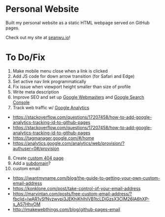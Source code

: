 # Personal Website

Built my personal website as a static HTML webpage served on GitHub pages.

Check out my site at [seanwu.io](https://seanwu.io/)!

# To Do/Fix
1. Make mobile menu close when a link is clicked
2. Add JS code for down arrow transition (for Safari and Edge)
3. Set active nav link programmatically
4. Fix issue when viewport height smaller than size of profile
5. Write meta description
6. Improve SEO and set up [Google Webmasters](https://www.google.ca/webmasters/#) and [Google Search Console](https://search.google.com/search-console/about)
7. Track web traffic w/ [Google Analytics](https://marketingplatform.google.com/about/analytics/)
- https://stackoverflow.com/questions/17207458/how-to-add-google-analytics-tracking-id-to-github-pages
- https://stackoverflow.com/questions/17207458/how-to-add-google-analytics-tracking-id-to-github-pages
- https://tagmanager.google.com/#/home
- https://analytics.google.com/analytics/web/provision/?authuser=0#/provision
8. Create [custom 404 page](https://help.github.com/en/articles/creating-a-custom-404-page-for-your-github-pages-site)
9. Add a [subdomain](https://help.github.com/en/articles/managing-a-custom-domain-for-your-github-pages-site#configuring-a-subdomain)?  
10. custom email
- https://iwantmyname.com/blog/the-guide-to-getting-your-own-custom-email-address
- https://konklone.com/post/take-control-of-your-email-address
- https://marvintan.com/posts/free-custom-email-address/?fbclid=IwAR1ySfNyzwvpi3JEKhjKhIhIVB1tcLDiGzsX3CIM26IA6hXP-s_A57HhvOM
- http://imakewebthings.com/blog/github-pages-email
